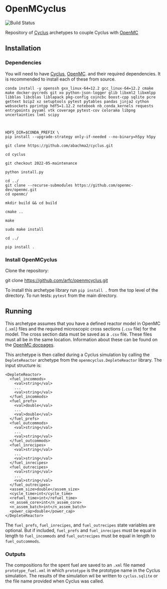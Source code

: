 # OpenMCyclus
![Build Status](https://github.com/arfc/openmcyclus/actions/workflows/test-openmcyclus.yml/badge.svg?branch=main)

Repository of [Cyclus](https://fuelcycle.org/) archetypes to couple Cyclus with [OpenMC](https://docs.openmc.org/en/develop/pythonapi/generated/openmc.run.html)

## Installation 


### Dependencies
You will need to have [Cyclus](www.github.com/cyclus/cyclus), [OpenMC](https://docs.openmc.org).
and their required dependencies. It is recommended to install each of these from source. 

```
conda install -y openssh gxx_linux-64=12.2 gcc_linux-64=12.2 cmake make docker-pycreds git xo python-json-logger glib libxml2 libxmlpp libblas libcblas liblapack pkg-config coincbc boost-cpp sqlite pcre gettext bzip2 xz setuptools pytest pytables pandas jinja2 cython websockets pprintpp hdf5=1.12.2 notebook nb_conda_kernels requests entrypoints pyyaml vtk coverage pytest-cov colorama libpng uncertainties lxml scipy



HDF5_DIR=$CONDA_PREFIX \
pip install --upgrade-strategy only-if-needed --no-binary=h5py h5py

git clone https://github.com/abachma2/cyclus.git

cd cyclus

git checkout 2022-05-maintenance

python install.py

cd ../
git clone --recurse-submodules https://github.com/openmc-dev/openmc.git
cd openmc/

mkdir build && cd build

cmake ..

make

sudo make install

cd ../

pip install .
```

### Install OpenMCyclus
Clone the repository:

git clone https://github.com/arfc/openmcyclus.git 

To install this archetype library run ``pip install .`` from the top level of the 
directory. To run tests: ``pytest`` from the main directory.

## Running
This archetype assumes that you have a defined reactor model in OpenMC (``.xml``) 
files and the 
required microscopic cross sections (``.csv`` file) for the model. The 
cross 
section data must be saved as a ``.csv`` file. These files must 
all be in the same location. Information about 
these can be found on the [OpenMC docpages](https://docs.openmc.org). 

This archetype is then called during a Cyclus simulation by calling 
the ``DepleteReactor`` archetype from the ``openmcyclus.DepleteReactor`` 
library. The input structure is:

    <DepleteReactor>
      <fuel_incommods>
        <val>string</val>
        ...
        <val>string</val>
      </fuel_incommods>
      <fuel_prefs>
        <val>double</val>
        ...
        <val>double</val>
      </fuel_prefs>
      <fuel_outcommods>
        <val>string</val>
        ...
        <val>string</val>
      </fuel_outcommods>
      <fuel_inrecipes>
        <val>string</val> 
        ...
        <val>string</val>
      </fuel_inrecipes>
      <fuel_outrecipes>
        <val>string</val> 
        ...
        <val>string</val>
      </fuel_outrecipes>
      <assem_size>double</assem_size>
      <cycle_time>int</cycle_time>
      <refuel_time>int</refuel_time>
      <n_assem_core>int</n_assem_core>
      <n_assem_batch>int</n_assem_batch>
      <power_cap>double</power_cap>
    </DepleteReactor>

The `fuel_prefs`, `fuel_inrecipes`, and `fuel_outrecipes` state variables are optional.
But if included, `fuel_prefs` and `fuel_inrecipes` must be equal in length to 
`fuel_incommods` and `fuel_outrecipes` must be equal in length to `fuel_outcommods`. 


### Outputs
The compositions for the spent fuel are saved to an ``.xml`` file named 
``prototype_fuel.xml`` in which ``prototype`` is the prototype name in 
the Cyclus simulation. The results of the simulation wil be written to `cyclus.sqlite`
or the file name provided when Cyclus was called. 
